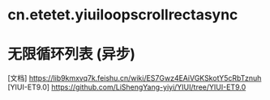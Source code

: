 # cn.etetet.yiuiloopscrollrectasync
# 无限循环列表 (异步)

[文档] https://lib9kmxvq7k.feishu.cn/wiki/ES7Gwz4EAiVGKSkotY5cRbTznuh
[YIUI-ET9.0] https://github.com/LiShengYang-yiyi/YIUI/tree/YIUI-ET9.0
